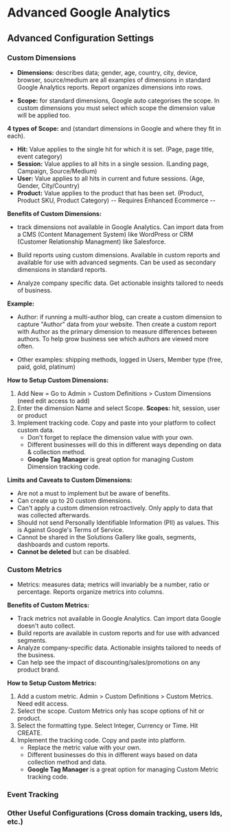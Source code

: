 # Advanced Google Analytics

## Advanced Configuration Settings

### Custom Dimensions

- **Dimensions:** describes data; gender, age, country, city, device, browser, source/medium are 
all examples of dimensions in standard Google Analytics reports. Report organizes dimensions into rows.

- **Scope:** for standard dimensions, Google auto categorises the scope. In custom dimensions 
you must select which scope the dimension value will be applied too. 

**4 types of Scope:** and (standart dimensions in Google and where they fit in each).
- **Hit:** Value applies to the single hit for which it is set. (Page, page title, event category)
- **Session:** Value applies to all hits in a single session. (Landing page, Campaign, Source/Medium)
- **User:** Value applies to all hits in current and future sessions. (Age, Gender, City/Country)
- **Product:** Value applies to the product that has been set. (Product, Product SKU, Product Category) -- Requires Enhanced Ecommerce --

**Benefits of Custom Dimensions:** 
- track dimensions not available in Google Analytics. Can import data from a CMS 
(Content Management System) like WordPress or CRM (Customer Relationship Managment) like Salesforce.

- Build reports using custom dimensions. Available in custom reports and available for use with
advanced segments. Can be used as secondary dimensions in standard reports.

- Analyze company specific data. Get actionable insights tailored to needs of business.

**Example:**
- Author: if running a multi-author blog, can create a custom dimension to capture "Author" data 
from your website. Then create a custom report with Author as the primary dimension to measure 
differences between authors. To help grow business see which authors are viewed more often.

- Other examples: shipping methods, logged in Users, Member type (free, paid, gold, platinum) 

**How to Setup Custom Dimensions:**
1) Add New = Go to Admin > Custom Definitions > Custom Dimensions (need edit access to add)
2) Enter the dimension Name and select Scope. **Scopes:** hit, session, user or product
3) Implement tracking code. Copy and paste into your platform to collect custom data. 
    - Don't forget to replace the dimension value with your own.
    - Different businesses will do this in different ways depending on data & collection method.
    - **Google Tag Manager** is great option for managing Custom Dimension tracking code.

**Limits and Caveats to Custom Dimensions:**
- Are not a must to implement but be aware of benefits.
- Can create up to 20 custom dimensions.
- Can't apply a custom dimension retroactively. Only apply to data that was collected afterwards.
- Should not send Personally Identifiable Information (PII) as values. This is Against Google's Terms of Service.
- Cannot be shared in the Solutions Gallery like goals, segments, dashboards and custom reports.
- **Cannot be deleted** but can be disabled.

### Custom Metrics

- Metrics: measures data; metrics will invariably be a number, ratio or percentage. Reports 
organize metrics into columns.

**Benefits of Custom Metrics:**
- Track metrics not available in Google Analytics. Can import data Google doesn't auto collect.
- Build reports are available in custom reports and for use with advanced segments.
- Analyze company-specific data. Actionable insights tailored to needs of the business.
- Can help see the impact of discounting/sales/promotions on any product brand.

**How to Setup Custom Metrics:**
1) Add a custom metric. Admin > Custom Definitions > Custom Metrics. Need edit access.
2) Select the scope. Custom Metrics only has scope options of hit or product.
3) Select the formatting type. Select Integer, Currency or Time. Hit CREATE.
4) Implement the tracking code. Copy and paste into platform.
    - Replace the metric value with your own.
    - Different businesses do this in different ways based on data collection method and data.
    - **Google Tag Manager** is a great option for managing Custom Metric tracking code.

### Event Tracking 

### Other Useful Configurations (Cross domain tracking, users Ids, etc.)
